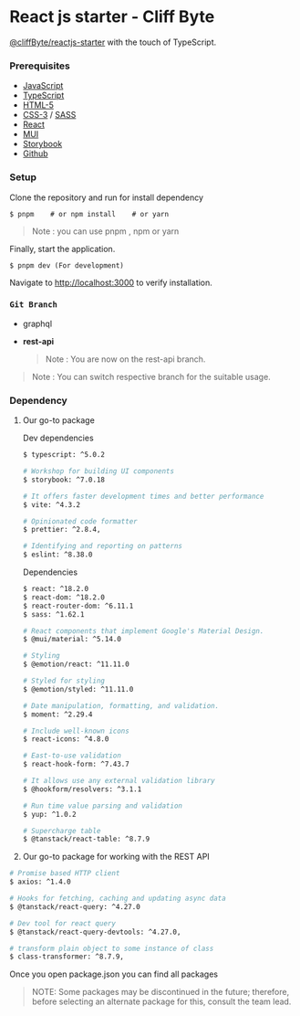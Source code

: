 # React js starter - Cliff Byte

[@cliffByte/reactjs-starter](https://github.com/cliffByte/reactjs-starter) with the touch of TypeScript.

### Prerequisites

- [JavaScript](https://www.w3schools.com/js/)
- [TypeScript](https://www.w3schools.com/typescript/)
- [HTML-5](https://www.w3schools.com/html/)
- [CSS-3](https://www.w3schools.com/css/) / [SASS](https://sass-lang.com/documentation/)
- [React](https://legacy.reactjs.org/docs/getting-started.html)
- [MUI](https://mui.com/material-ui/getting-started/)
- [Storybook](https://storybook.js.org/)
- [Github](https://docs.github.com/en)

### Setup

Clone the repository and run for install dependency

    $ pnpm    # or npm install    # or yarn

> Note : you can use pnpm , npm or yarn

Finally, start the application.

    $ pnpm dev (For development)

Navigate to [http://localhost:3000](http://localhost:3000) to verify installation.

### `Git Branch`

- graphql
- **rest-api**

  > Note : You are now on the rest-api branch.

> Note : You can switch respective branch for the suitable usage.

### Dependency

1. Our go-to package

   Dev dependencies

   ```bash
   $ typescript: ^5.0.2

   # Workshop for building UI components
   $ storybook: ^7.0.18

   # It offers faster development times and better performance
   $ vite: ^4.3.2

   # Opinionated code formatter
   $ prettier: ^2.8.4,

   # Identifying and reporting on patterns
   $ eslint: ^8.38.0

   ```

   Dependencies

   ```bash
   $ react: ^18.2.0
   $ react-dom: ^18.2.0
   $ react-router-dom: ^6.11.1
   $ sass: ^1.62.1

   # React components that implement Google's Material Design.
   $ @mui/material: ^5.14.0

   # Styling
   $ @emotion/react: ^11.11.0

   # Styled for styling
   $ @emotion/styled: ^11.11.0

   # Date manipulation, formatting, and validation.
   $ moment: ^2.29.4

   # Include well-known icons
   $ react-icons: ^4.8.0

   # East-to-use validation
   $ react-hook-form: ^7.43.7

   # It allows use any external validation library
   $ @hookform/resolvers: ^3.1.1

   # Run time value parsing and validation
   $ yup: ^1.0.2

   # Supercharge table
   $ @tanstack/react-table: ^8.7.9

   ```

2. Our go-to package for working with the REST API

```bash
# Promise based HTTP client
$ axios: ^1.4.0

# Hooks for fetching, caching and updating async data
$ @tanstack/react-query: ^4.27.0

# Dev tool for react query
$ @tanstack/react-query-devtools: ^4.27.0,

# transform plain object to some instance of class
$ class-transformer: ^8.7.9,

```

Once you open package.json you can find all packages

> NOTE: Some packages may be discontinued in the future; therefore, before selecting an alternate package for this, consult the team lead.
